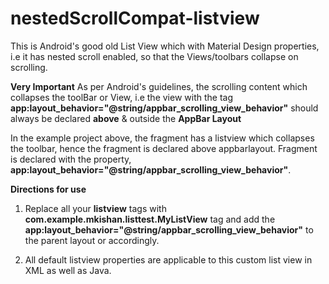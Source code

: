 # nestedScrollCompat-listview
This is Android's good old List View which with Material Design properties, i.e it has nested scroll enabled, so that the Views/toolbars collapse on scrolling.

**Very Important**
As per Android's guidelines, the scrolling content which collapses the toolBar or View, i.e the view with the tag **app:layout_behavior="@string/appbar_scrolling_view_behavior"** should always be declared **above** & outside the **AppBar Layout**

In the example project above, the fragment has a listview which collapses the toolbar, hence the fragment is declared above appbarlayout. Fragment is declared with the property, **app:layout_behavior="@string/appbar_scrolling_view_behavior"**.

**Directions for use**

1) Replace all your **listview** tags with **com.example.mkishan.listtest.MyListView** tag and add the **app:layout_behavior="@string/appbar_scrolling_view_behavior"** to the parent layout or accordingly.

2) All default listview properties are applicable to this custom list view in XML as well as Java.



